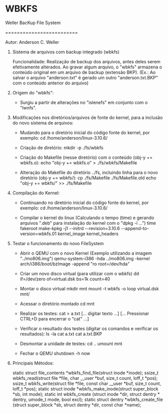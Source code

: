 WBKFS
=========================

Weller BacKup File System

=========================

Autor: Anderson C. Weller

1) Sistema de arquivos com backup integrado (wbkfs)

	Funcionalidade: Realização de backup dos arquivos, antes deles serem efetivamente alterados.
	Ao gravar algum arquivo, o "wbkfs" armazena o conteúdo original em um arquivo de backup (extensão BKP).
	(Ex.: Ao salvar o arquivo "anderson.txt" é gerado um outro "anderson.txt.BKP" com o conteúdo anterior do arquivo)

2) Origem do "wbkfs":

	- Surgiu a partir de alterações no "islenefs" em conjunto com o "lwnfs".

3) Modificações nos diretórios/arquivos de fonte do kernel, para a inclusão do novo sistema de arquivos:

	- Mudando para o diretório inicial do código fonte do kernel, por exemplo:
		cd /home/anderson/linux-3.10.6/

	- Criação de diretório:
		mkdir -p ./fs/wbkfs

	- Criação do Makefile (nesse diretório) com o conteúdo (obj-y += wbkfs.o):
		echo "obj-y += wbkfs.o" > ./fs/wbkfs/Makefile

	- Alteração do Makefile do diretório ../fs, incluindo linha para o novo diretório (obj-y += wbkfs/):
		cp ./fs/Makefile ./fs/Makefile.old
		echo "obj-y += wbkfs/" >> ./fs/Makefile

3) Compilação do Kernel:

	- Continuando no diretório inicial do código fonte do kernel, por exemplo:
		cd /home/anderson/linux-3.10.6/

	- Compilar o kernel do linux (Calculando o tempo (time) e gerando arquivos ".deb" para instalação do kernel com o "dpkg -i ...")
		time fakeroot make-kpkg -j1 --initrd --revision=3.10.6 --append-to-version=wbkfs.01 kernel_image kernel_headers

4) Testar o funcionamento do novo FileSystem

	- Abrir o QEMU com o novo Kernel (Exemplo utilizando a imagem "../mo806.img")
		qemu-system-i386 -hda ../mo806.img -kernel arch/i386/boot/bzImage -append "ro root=/dev/hda"

	- Criar um novo disco virtual (para utilizar com o wbkfs)
		dd if=/dev/zero of=virtual.dsk bs=1k count=40

	- Montar o disco virtual
		mkdir mnt
		mount -t wbkfs -o loop virtual.dsk mnt/

	- Acessar o diretório montado
		cd mnt

	- Realizar os testes:
		cat > a.txt
		[... digitar texto ...]
		[... Pressionar CTRL+D para encerrar o "cat" ...]

	- Verificar o resultado dos testes (digitar os comandos e verificar os resultados):
		ls -la
		cat a.txt
		cat a.txt.BKP

	- Desmontar a unidade de testes:
		cd ..
		umount mnt

	- Fechar o QEMU
		shutdown -h now

5) Principais Métodos:

    static struct file_contents *wbkfs_find_file(struct inode *inode);
    ssize_t wbkfs_read(struct file *file, char __user *buf, size_t count, loff_t *pos);
    ssize_t wbkfs_write(struct file *file, const char __user *buf, size_t count, loff_t *pos);
    static struct inode *wbkfs_make_inode(struct super_block *sb, int mode);
    static int wbkfs_create (struct inode *dir, struct dentry * dentry, umode_t mode, bool excl);
    static struct dentry *wbkfs_create_file (struct super_block *sb, struct dentry *dir, const char *name);

